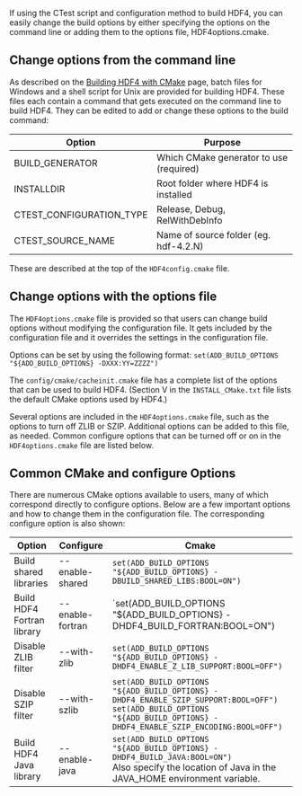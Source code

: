 If using the CTest script and configuration method to build HDF4, you can easily change the build options by either specifying the options on the command line or adding them to the options file, HDF4options.cmake.

## Change options from the command line

As described on the [Building HDF4 with CMake](/documentation/hdf4-docs/building_hdf4_with_cmake.html) page, batch files for Windows and a shell script for Unix are provided for building HDF4. These files each contain a command that gets executed on the command line to build HDF4. They can be edited to add or change these options to the build command:

| Option | Purpose |  
| --- | ---| 
| BUILD_GENERATOR	| Which CMake generator to use (required) |
| INSTALLDIR | Root folder where HDF4 is installed |
| CTEST_CONFIGURATION_TYPE | Release, Debug, RelWithDebInfo |
| CTEST_SOURCE_NAME | Name of source folder (eg. hdf-4.2.N) |

These are described at the top of the `HDF4config.cmake` file.

## Change options with the options file

The `HDF4options.cmake` file is provided so that users can change build options without modifying the configuration file. It gets included by the configuration file and it overrides the settings in the configuration file.

Options can be set by using the following format:
    `set(ADD_BUILD_OPTIONS "${ADD_BUILD_OPTIONS} -DXXX:YY=ZZZZ")`
    
The `config/cmake/cacheinit.cmake` file has a complete list of the options that can be used to build HDF4. (Section V in the `INSTALL_CMake.txt` file lists the default CMake options used by HDF4.)

Several options are included in the `HDF4options.cmake` file, such as the options to turn off ZLIB or SZIP. Additional options can be added to this file, as needed. Common configure options that can be turned off or on in the `HDF4options.cmake` file are listed below.

## Common CMake and configure Options

There are numerous CMake options available to users, many of which correspond directly to configure options. Below are a few important options and how to change them in the configuration file. The corresponding configure option is also shown:

| Option | Configure | Cmake | 
| --- | --- | --- | 
| Build shared libraries | --enable-shared | `set(ADD_BUILD_OPTIONS "${ADD_BUILD_OPTIONS} -DBUILD_SHARED_LIBS:BOOL=ON")` |
| Build HDF4 Fortran library | --enable-fortran | `set(ADD_BUILD_OPTIONS "${ADD_BUILD_OPTIONS} -DHDF4_BUILD_FORTRAN:BOOL=ON") |
| Disable ZLIB filter | --with-zlib	| `set(ADD_BUILD_OPTIONS "${ADD_BUILD_OPTIONS} -DHDF4_ENABLE_Z_LIB_SUPPORT:BOOL=OFF")` | 
| Disable SZIP filter | --with-szlib | `set(ADD_BUILD_OPTIONS "${ADD_BUILD_OPTIONS} -DHDF4_ENABLE_SZIP_SUPPORT:BOOL=OFF")` <br> `set(ADD_BUILD_OPTIONS "${ADD_BUILD_OPTIONS} -DHDF4_ENABLE_SZIP_ENCODING:BOOL=OFF")` |
| Build HDF4 Java library | --enable-java | `set(ADD_BUILD_OPTIONS "${ADD_BUILD_OPTIONS} -DHDF4_BUILD_JAVA:BOOL=ON")` <br> Also specify the location of Java in the JAVA_HOME environment variable. |
